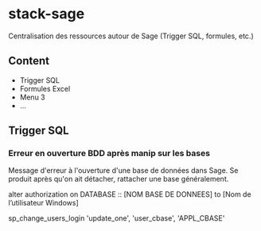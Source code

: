 # stack-sage
Centralisation des ressources autour de Sage (Trigger SQL, formules, etc.)

## Content
- Trigger SQL
- Formules Excel
- Menu 3
- ...

## Trigger SQL

### Erreur en ouverture BDD après manip sur les bases

Message d'erreur à l'ouverture d'une base de données dans Sage.
Se produit après qu'on ait détacher, rattacher une base généralement.

alter authorization on DATABASE :: [NOM BASE DE DONNEES] to [Nom de l’utilisateur Windows]

sp_change_users_login 'update_one', 'user_cbase', 'APPL_CBASE'
